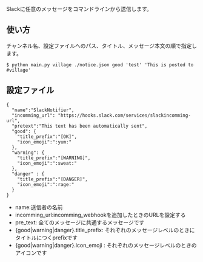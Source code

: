 Slackに任意のメッセージをコマンドラインから送信します。

## 使い方

チャンネル名、設定ファイルへのパス、タイトル、メッセージ本文の順で指定します。

```
$ python main.py village ./notice.json good 'test' 'This is posted to #village'
```

## 設定ファイル

```
{
  "name":"SlackNotifier",
  "incomming_url": "https://hooks.slack.com/services/slackincomming-url",
  "pretext":"This text has been automatically sent",
  "good": {
    "title_prefix":"[OK]",
    "icon_emoji":":yum:"
  },
  "warning": {
    "title_prefix":"[WARNING]",
    "icon_emoji":":sweat:"
  },
  "danger" : {
    "title_prefix":"[DANGER]",
    "icon_emoji":":rage:"
  }
}
```

* name:送信者の名前
* incomming_url:incomming_webhookを追加したときのURLを設定する
* pre_text: 全てのメッセージに共通するメッセージです
* {good|warning|danger}.title_prefix: それぞれのメッセージレベルのときにタイトルにつくprefixです
* {good|warning|danger}.icon_emoji : それぞれのメッセージレベルのときのアイコンです


